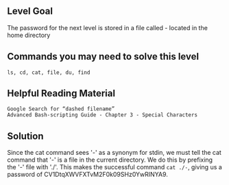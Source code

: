 ## Level Goal ##

  The password for the next level is stored in a file called - located in the home directory

## Commands you may need to solve this level ##

    ls, cd, cat, file, du, find

## Helpful Reading Material ##

    Google Search for “dashed filename”
    Advanced Bash-scripting Guide - Chapter 3 - Special Characters
  
## Solution ##

Since the cat command sees '-' as a synonym for stdin, we must tell the cat command that '-' is a file in the current directory. We do this by prefixing the '-' file with './'. This makes the successful command `cat ./-`, giving us a password of CV1DtqXWVFXTvM2F0k09SHz0YwRINYA9.
